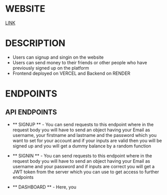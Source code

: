 # WEBSITE
[LINK](https://dummy-paytm.vercel.app)

# DESCRIPTION
* Users can signup and singin on the website
* Users can send money to their friends or other people who have previously signed up on the platform
* Frontend deployed on VERCEL and Backend on RENDER

# ENDPOINTS
## API ENDPOINTS
* ** SIGNUP ** - You can send requests to this endpoint where in the request body you will have to send an object having your Email as username, your firstname and lastname and the password which you want to set for your account and if your inputs are valid then you will be signed up and you will get a dummy balance by a random function

* ** SIGNIN ** - You can send requests to this endpoint where in the request body you will have to send an object having your Email as username and your password and if inputs are correct you will get a JWT token from the server which you can use to get access to further endpoints

* ** DASHBOARD ** - Here, you 